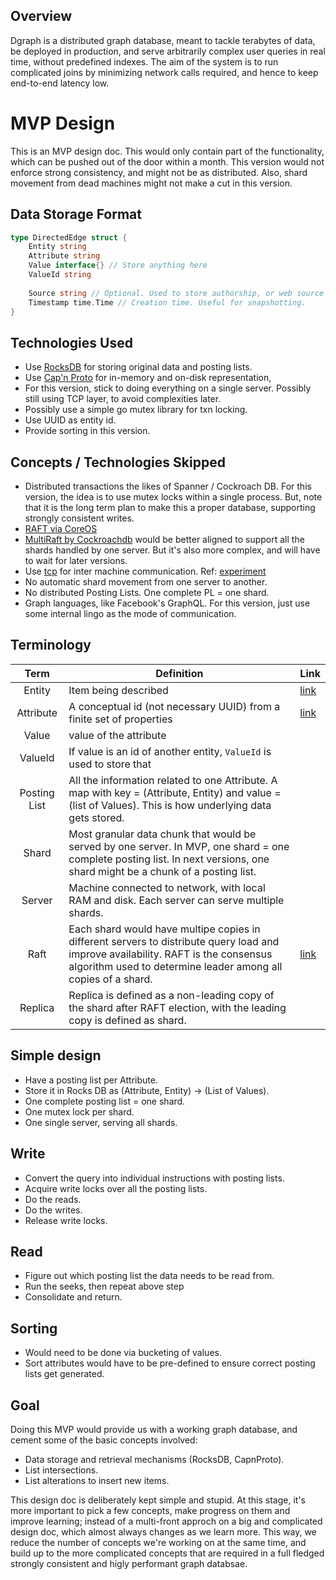 ## Overview

Dgraph is a distributed graph database, meant to tackle terabytes of data,
be deployed in production, and serve arbitrarily complex user queries in real
time, without predefined indexes. The aim of the system is to run complicated
joins by minimizing network calls required, and hence to keep end-to-end latency
low.

# MVP Design
This is an MVP design doc. This would only contain part of the functionality,
which can be pushed out of the door within a month. This version
would not enforce strong consistency, and might not be as distributed. Also,
shard movement from dead machines might not make a cut in this version.

## Data Storage Format

```go
type DirectedEdge struct {
	Entity string
	Attribute string
	Value interface{} // Store anything here
	ValueId string
	
	Source string // Optional. Used to store authorship, or web source
	Timestamp time.Time // Creation time. Useful for snapshotting.
}
```

## Technologies Used
- Use [RocksDB](http://rocksdb.org/) for storing original data and posting lists.
- Use [Cap'n Proto](https://capnproto.org/) for in-memory and on-disk representation,
- For this version, stick to doing everything on a single server. Possibly still
using TCP layer, to avoid complexities later.
- Possibly use a simple go mutex library for txn locking.
- Use UUID as entity id.
- Provide sorting in this version.

## Concepts / Technologies Skipped
- Distributed transactions the likes of Spanner / Cockroach DB.
For this version, the idea is to use mutex locks within a single process.
But, note that it is the long term plan
to make this a proper database, supporting strongly consistent writes.
- [RAFT via CoreOS](https://github.com/coreos/etcd/tree/master/raft)
- [MultiRaft by Cockroachdb](http://www.cockroachlabs.com/blog/scaling-raft/) would
be better aligned to support all the shards handled by one server. But it's also
more complex, and will have to wait for later versions.
- Use [tcp](http://golang.org/pkg/net/) for inter machine communication.
Ref: [experiment](https://github.com/dgraph-io/experiments/tree/master/vrpc)
- No automatic shard movement from one server to another.
- No distributed Posting Lists. One complete PL = one shard.
- Graph languages, like Facebook's GraphQL. For this version, just use some internal lingo
as the mode of communication.

## Terminology

Term  | Definition | Link
:---: | --- | ---
Entity | Item being described | [link](https://en.wikipedia.org/wiki/Entity%E2%80%93attribute%E2%80%93value_model)
Attribute | A conceptual id (not necessary UUID) from a finite set of properties | [link](https://en.wikipedia.org/wiki/Entity%E2%80%93attribute%E2%80%93value_model)
Value | value of the attribute |
ValueId | If value is an id of another entity, `ValueId` is used to store that |
Posting List | All the information related to one Attribute. A map with key = (Attribute, Entity) and value = (list of Values). This is how underlying data gets stored. |
Shard | Most granular data chunk that would be served by one server. In MVP, one shard = one complete posting list. In next versions, one shard might be a chunk of a posting list.|
Server | Machine connected to network, with local RAM and disk. Each server can serve multiple shards. |
Raft | Each shard would have multipe copies in different servers to distribute query load and improve availability. RAFT is the consensus algorithm used to determine leader among all copies of a shard. | [link](https://github.com/coreos/etcd/tree/master/raft)
Replica | Replica is defined as a non-leading copy of the shard after RAFT election, with the leading copy is defined as shard. |

## Simple design
- Have a posting list per Attribute.
- Store it in Rocks DB as (Attribute, Entity) -> (List of Values).
- One complete posting list = one shard.
- One mutex lock per shard.
- One single server, serving all shards.

## Write
- Convert the query into individual instructions with posting lists.
- Acquire write locks over all the posting lists.
- Do the reads.
- Do the writes.
- Release write locks.

## Read
- Figure out which posting list the data needs to be read from.
- Run the seeks, then repeat above step
- Consolidate and return.

## Sorting
- Would need to be done via bucketing of values.
- Sort attributes would have to be pre-defined to ensure correct posting
lists get generated.

## Goal
Doing this MVP would provide us with a working graph database, and
cement some of the basic concepts involved:
- Data storage and retrieval mechanisms (RocksDB, CapnProto).
- List intersections.
- List alterations to insert new items.

This design doc is deliberately kept simple and stupid.
At this stage, it's more important to pick a few concepts,
make progress on them and improve learning; instead of a multi-front
approch on a big and complicated design doc, which almost always changes
as we learn more. This way, we reduce the number of concepts we're working
on at the same time, and build up to the more complicated concepts that
are required in a full fledged strongly consistent and higly performant
graph databsae.
